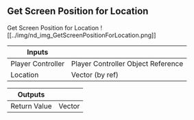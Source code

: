 ## Get Screen Position for Location
Get Screen Position for Location
![[../img/nd_img_GetScreenPositionForLocation.png]]

|Inputs||
|--|--|
| Player Controller | Player Controller Object Reference |
| Location | Vector (by ref) |

|Outputs||
|--|--|
| Return Value | Vector |
